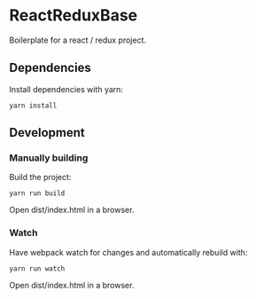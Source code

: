 # ReactReduxBase
Boilerplate for a react / redux project.

## Dependencies

Install dependencies with yarn:

```
yarn install
```

## Development

### Manually building

Build the project:

```
yarn run build
```

Open dist/index.html in a browser.

### Watch

Have webpack watch for changes and automatically rebuild with:

```
yarn run watch
```

Open dist/index.html in a browser.
